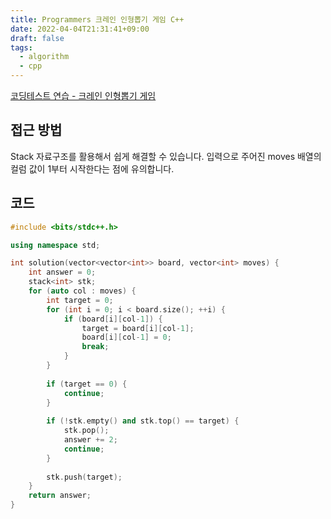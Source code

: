 ```yaml
---
title: Programmers 크레인 인형뽑기 게임 C++
date: 2022-04-04T21:31:41+09:00
draft: false
tags:
  - algorithm
  - cpp
---
```

<!--more-->
[코딩테스트 연습 - 크레인 인형뽑기 게임](https://programmers.co.kr/learn/courses/30/lessons/64061)

## 접근 방법

Stack 자료구조를 활용해서 쉽게 해결할 수 있습니다. 입력으로 주어진 moves 배열의 컬럼 값이 1부터 시작한다는 점에 유의합니다.

## 코드

```cpp
#include <bits/stdc++.h>

using namespace std;

int solution(vector<vector<int>> board, vector<int> moves) {
    int answer = 0;
    stack<int> stk;
    for (auto col : moves) {
        int target = 0;
        for (int i = 0; i < board.size(); ++i) {
            if (board[i][col-1]) {
                target = board[i][col-1];
                board[i][col-1] = 0;
                break;
            }
        }
        
        if (target == 0) {
            continue;
        }
        
        if (!stk.empty() and stk.top() == target) {
            stk.pop();
            answer += 2;
            continue;
        }
        
        stk.push(target);
    }
    return answer;
}
```
